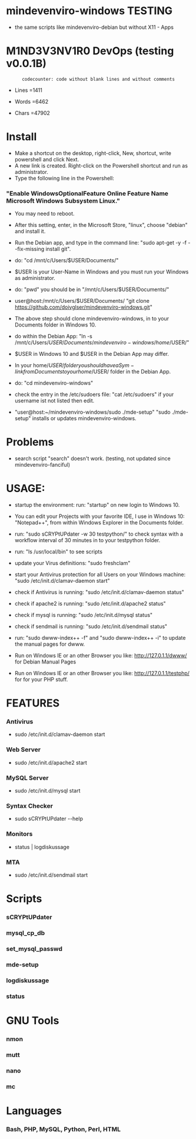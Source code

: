 # mindevenviro-windows TESTING

* the same scripts like mindevenviro-debian but without X11 - Apps

# M1ND3V3NV1R0 DevOps (testing v0.0.1B)

		  codecounter: code without blank lines and without comments

- Lines =1411

- Words =6462

- Chars =47902

# Install

* Make a shortcut on the desktop, right-click, New, shortcut, write powershell and click Next. 
* A new link is created. Right-click on the Powershell shortcut and run as administrator. 
* Type the following line in the Powershell: 

### "Enable WindowsOptionalFeature Online Feature Name Microsoft Windows Subsystem Linux." 

* You may need to reboot. 

* After this setting, enter, in the Microsoft Store, "linux", choose "debian" and install it.

* Run the Debian app, and type in the command line: "sudo apt-get -y -f --fix-missing install git".

* do: "cd /mnt/c/Users/$USER/Documents/" 

* $USER is your User-Name in Windows and you must run your Windows as administrator.

* do: "pwd" you should be in "/mnt/c/Users/$USER/Documents/"

* user@host:/mnt/c/Users/$USER/Documents/ "git clone https://github.com/doivglser/mindevenviro-windows.git" 

* The above step should clone mindevenviro-windows, in to your Documents folder in Windows 10.

* do within the Debian App: "ln -s /mnt/c/Users/$USER/Documents/mindevenviro-windows /home/$USER/"

* $USER in Windows 10 and $USER in the Debian App may differ.

* In your home/$USER/ folder you should have a Sym-link from Documents to your home/$USER/ folder in the Debian App.

* do: "cd mindevenviro-windows"

* check the entry in the /etc/sudoers file: "cat /etc/sudoers" if your username ist not listed then edit.

* "user@host:~/mindevenviro-windows/sudo ./mde-setup" "sudo ./mde-setup" installs or updates mindevenviro-windows.

# Problems

* search script "search" doesn't work. (testing, not updated since mindevenviro-fanciful)

# USAGE:

* startup the environment: run: "startup" on new login to Windows 10.

* You can edit your Projects with your favorite IDE, I use in Windows 10: "Notepad++", from within Windows Explorer in the Documents folder.

* run: "sudo sCRYPtUPdater -w 30 testpython/" to check syntax with a workflow interval of 30 minutes in to your testpython folder.

* run: "ls /usr/local/bin" to see scripts

* update your Virus definitions: "sudo freshclam"

* start your Antivirus protection for all Users on your Windows machine: "sudo /etc/init.d/clamav-daemon start"

* check if Antivirus is running: "sudo /etc/init.d/clamav-daemon status"

* check if apache2 is running: "sudo /etc/init.d/apache2 status"

* check if mysql is running: "sudo /etc/init.d/mysql status"

* check if sendmail is running: "sudo /etc/init.d/sendmail status"

* run: "sudo dwww-index++ -f" and "sudo dwww-index++ -i" to update the manual pages for dwww.

* Run on Windows IE or an other Browser you like: http://127.0.1.1/dwww/ for Debian Manual Pages

* Run on Windows IE or an other Browser you like: http://127.0.1.1/testphp/ for for your PHP stuff.

# FEATURES

### Antivirus
* sudo /etc/init.d/clamav-daemon start
### Web Server
* sudo /etc/init.d/apache2 start
### MySQL Server
* sudo /etc/init.d/mysql start
### Syntax Checker
* sudo sCRYPtUPdater --help
### Monitors
* status | logdiskussage
### MTA
* sudo /etc/init.d/sendmail start

# Scripts

### sCRYPtUPdater
### mysql_cp_db
### set_mysql_passwd
### mde-setup
### logdiskussage
### status

# GNU Tools

### nmon
### mutt
### nano
### mc

# Languages

###  Bash, PHP, MySQL, Python, Perl, HTML
